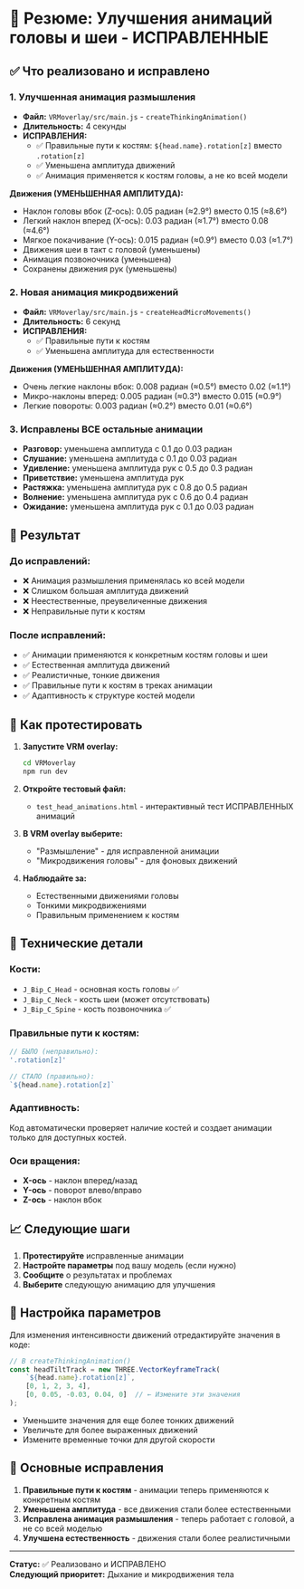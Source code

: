 # 🧠 Резюме: Улучшения анимаций головы и шеи - ИСПРАВЛЕННЫЕ

## ✅ Что реализовано и исправлено

### 1. Улучшенная анимация размышления
- **Файл:** `VRMoverlay/src/main.js` - `createThinkingAnimation()`
- **Длительность:** 4 секунды
- **ИСПРАВЛЕНИЯ:**
  - ✅ Правильные пути к костям: `${head.name}.rotation[z]` вместо `.rotation[z]`
  - ✅ Уменьшена амплитуда движений
  - ✅ Анимация применяется к костям головы, а не ко всей модели

**Движения (УМЕНЬШЕННАЯ АМПЛИТУДА):**
- Наклон головы вбок (Z-ось): 0.05 радиан (≈2.9°) вместо 0.15 (≈8.6°)
- Легкий наклон вперед (X-ось): 0.03 радиан (≈1.7°) вместо 0.08 (≈4.6°)
- Мягкое покачивание (Y-ось): 0.015 радиан (≈0.9°) вместо 0.03 (≈1.7°)
- Движения шеи в такт с головой (уменьшены)
- Анимация позвоночника (уменьшена)
- Сохранены движения рук (уменьшены)

### 2. Новая анимация микродвижений
- **Файл:** `VRMoverlay/src/main.js` - `createHeadMicroMovements()`
- **Длительность:** 6 секунд
- **ИСПРАВЛЕНИЯ:**
  - ✅ Правильные пути к костям
  - ✅ Уменьшена амплитуда для естественности

**Движения (УМЕНЬШЕННАЯ АМПЛИТУДА):**
- Очень легкие наклоны вбок: 0.008 радиан (≈0.5°) вместо 0.02 (≈1.1°)
- Микро-наклоны вперед: 0.005 радиан (≈0.3°) вместо 0.015 (≈0.9°)
- Легкие повороты: 0.003 радиан (≈0.2°) вместо 0.01 (≈0.6°)

### 3. Исправлены ВСЕ остальные анимации
- **Разговор:** уменьшена амплитуда с 0.1 до 0.03 радиан
- **Слушание:** уменьшена амплитуда с 0.1 до 0.03 радиан
- **Удивление:** уменьшена амплитуда рук с 0.5 до 0.3 радиан
- **Приветствие:** уменьшена амплитуда рук
- **Растяжка:** уменьшена амплитуда рук с 0.8 до 0.5 радиан
- **Волнение:** уменьшена амплитуда рук с 0.6 до 0.4 радиан
- **Ожидание:** уменьшена амплитуда рук с 0.1 до 0.03 радиан

## 🎯 Результат

### До исправлений:
- ❌ Анимация размышления применялась ко всей модели
- ❌ Слишком большая амплитуда движений
- ❌ Неестественные, преувеличенные движения
- ❌ Неправильные пути к костям

### После исправлений:
- ✅ Анимации применяются к конкретным костям головы и шеи
- ✅ Естественная амплитуда движений
- ✅ Реалистичные, тонкие движения
- ✅ Правильные пути к костям в треках анимации
- ✅ Адаптивность к структуре костей модели

## 🧪 Как протестировать

1. **Запустите VRM overlay:**
   ```bash
   cd VRMoverlay
   npm run dev
   ```

2. **Откройте тестовый файл:**
   - `test_head_animations.html` - интерактивный тест ИСПРАВЛЕННЫХ анимаций

3. **В VRM overlay выберите:**
   - "Размышление" - для исправленной анимации
   - "Микродвижения головы" - для фоновых движений

4. **Наблюдайте за:**
   - Естественными движениями головы
   - Тонкими микродвижениями
   - Правильным применением к костям

## 🔧 Технические детали

### Кости:
- `J_Bip_C_Head` - основная кость головы ✅
- `J_Bip_C_Neck` - кость шеи (может отсутствовать)
- `J_Bip_C_Spine` - кость позвоночника ✅

### Правильные пути к костям:
```javascript
// БЫЛО (неправильно):
'.rotation[z]'

// СТАЛО (правильно):
`${head.name}.rotation[z]`
```

### Адаптивность:
Код автоматически проверяет наличие костей и создает анимации только для доступных костей.

### Оси вращения:
- **X-ось** - наклон вперед/назад
- **Y-ось** - поворот влево/вправо
- **Z-ось** - наклон вбок

## 📈 Следующие шаги

1. **Протестируйте** исправленные анимации
2. **Настройте параметры** под вашу модель (если нужно)
3. **Сообщите** о результатах и проблемах
4. **Выберите** следующую анимацию для улучшения

## 🎨 Настройка параметров

Для изменения интенсивности движений отредактируйте значения в коде:

```javascript
// В createThinkingAnimation()
const headTiltTrack = new THREE.VectorKeyframeTrack(
    `${head.name}.rotation[z]`,
    [0, 1, 2, 3, 4],
    [0, 0.05, -0.03, 0.04, 0]  // ← Измените эти значения
);
```

- Уменьшите значения для еще более тонких движений
- Увеличьте для более выраженных движений
- Измените временные точки для другой скорости

## 🔧 Основные исправления

1. **Правильные пути к костям** - анимации теперь применяются к конкретным костям
2. **Уменьшена амплитуда** - все движения стали более естественными
3. **Исправлена анимация размышления** - теперь работает с головой, а не со всей моделью
4. **Улучшена естественность** - движения стали более реалистичными

---

**Статус:** ✅ Реализовано и ИСПРАВЛЕНО  
**Следующий приоритет:** Дыхание и микродвижения тела 